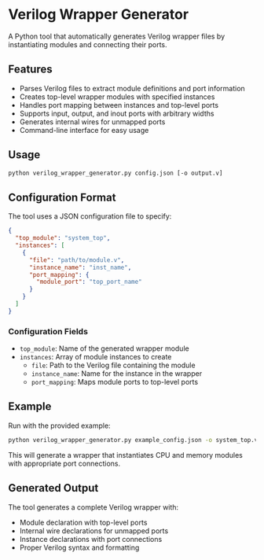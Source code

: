 # Verilog Wrapper Generator

A Python tool that automatically generates Verilog wrapper files by instantiating modules and connecting their ports.

## Features

- Parses Verilog files to extract module definitions and port information
- Creates top-level wrapper modules with specified instances
- Handles port mapping between instances and top-level ports
- Supports input, output, and inout ports with arbitrary widths
- Generates internal wires for unmapped ports
- Command-line interface for easy usage

## Usage

```bash
python verilog_wrapper_generator.py config.json [-o output.v]
```

## Configuration Format

The tool uses a JSON configuration file to specify:

```json
{
  "top_module": "system_top",
  "instances": [
    {
      "file": "path/to/module.v",
      "instance_name": "inst_name",
      "port_mapping": {
        "module_port": "top_port_name"
      }
    }
  ]
}
```

### Configuration Fields

- `top_module`: Name of the generated wrapper module
- `instances`: Array of module instances to create
  - `file`: Path to the Verilog file containing the module
  - `instance_name`: Name for the instance in the wrapper
  - `port_mapping`: Maps module ports to top-level ports

## Example

Run with the provided example:

```bash
python verilog_wrapper_generator.py example_config.json -o system_top.v
```

This will generate a wrapper that instantiates CPU and memory modules with appropriate port connections.

## Generated Output

The tool generates a complete Verilog wrapper with:
- Module declaration with top-level ports
- Internal wire declarations for unmapped ports
- Instance declarations with port connections
- Proper Verilog syntax and formatting